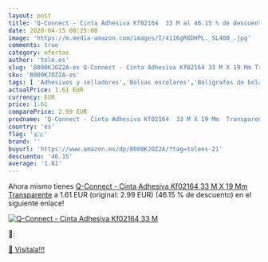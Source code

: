 ```yaml
---
layout: post
title: 'Q-Connect - Cinta Adhesiva Kf02164  33 M al 46.15 % de descuento'
date: 2020-04-15 00:25:08
image: 'https://m.media-amazon.com/images/I/4116gR6DHPL._SL400_.jpg'
comments: true
category: ofertas
author: 'tole.es'
slug: 'B000KJOZ2A-es Q-Connect - Cinta Adhesiva Kf02164 33 M X 19 Mm Transparente'
sku: 'B000KJOZ2A-es'
tags: [ 'Adhesivos y selladores','Bolsas escolares','Bolígrafos de bola','Bolígrafos y recambios','Bolígrafos, lápices y útiles de escritura','Bricolaje y herramientas','Compuestos de modelado para escultura','Costura y manualidades','Equipaje','Escultura','Ferretería','Hogar y cocina','Mochilas, estuches y sets escolares','Oficina y papelería','Pegamentos instantáneos', ]
actualPrice: 1.61 EUR
currency: EUR
price: 1.61
comparePrice: 2.99 EUR
prodname: 'Q-Connect - Cinta Adhesiva Kf02164  33 M X 19 Mm  Transparente'
country: 'es'
flag: '🇪🇸'
brand: ''
buyurl: 'https://www.amazon.es/dp/B000KJOZ2A/?tag=tolees-21'
descuento: '46.15'
average: '1.61'
---
```


Ahora mismo tienes [Q-Connect - Cinta Adhesiva Kf02164  33 M X 19 Mm  Transparente](https://www.amazon.es/dp/B000KJOZ2A/?tag=tolees-21) a 1.61 EUR (original: 2.99 EUR) (46.15 %  de descuento) en el siguiente enlace!

[![Q-Connect - Cinta Adhesiva Kf02164  33 M](https://m.media-amazon.com/images/I/4116gR6DHPL._SL400_.jpg)](https://www.amazon.es/dp/B000KJOZ2A/?tag=tolees-21)

🔎:


[🛒 Visítala!!!](https://www.amazon.es/dp/B000KJOZ2A/?tag=tolees-21)
